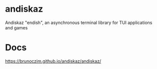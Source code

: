 # andiskaz
Andiskaz "endish", an asynchronous terminal library for TUI applications and
games

# Docs

https://brunoczim.github.io/andiskaz/andiskaz/
